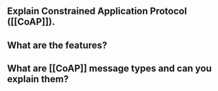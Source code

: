 ## Explain Constrained Application Protocol ([[CoAP]]).
## What are the features?
## What are [[CoAP]] message types and can you explain them?